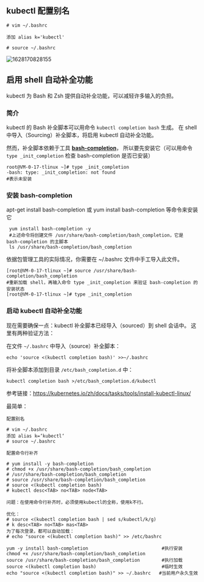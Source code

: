 ##  kubectl  **配置别名** 

```
# vim ~/.bashrc

添加 alias k='kubectl'

# source ~/.bashrc
```

![1628170828155](https://chen1900s-1257020962.cos.ap-chongqing.myqcloud.com/my-blog/image/202305042122318.png)

## 启用 shell 自动补全功能

 kubectl 为 Bash 和 Zsh 提供自动补全功能，可以减轻许多输入的负担。 

### 简介

kubectl 的 Bash 补全脚本可以用命令 `kubectl completion bash` 生成。 在 shell 中导入（Sourcing）补全脚本，将启用 kubectl 自动补全功能。

然而，补全脚本依赖于工具 [**bash-completion**](https://github.com/scop/bash-completion)， 所以要先安装它（可以用命令 `type _init_completion` 检查 bash-completion 是否已安装）

```
root@VM-0-17-tlinux ~]# type _init_completion
-bash: type: _init_completion: not found
#表示未安装
```

### 安装 bash-completion

apt-get install bash-completion 或 yum install bash-completion 等命令来安装它

```
 yum install bash-completion -y
 #上述命令将创建文件 /usr/share/bash-completion/bash_completion，它是 bash-completion 的主脚本
 ls /usr/share/bash-completion/bash_completion
```

依据包管理工具的实际情况，你需要在 ~/.bashrc 文件中手工导入此文件。

```
[root@VM-0-17-tlinux ~]# source /usr/share/bash-completion/bash_completion
#重新加载 shell，再输入命令 type _init_completion 来验证 bash-completion 的安装状态
[root@VM-0-17-tlinux ~]# type _init_completion
```

### 启动 kubectl 自动补全功能

 现在需要确保一点：kubectl 补全脚本已经导入（sourced）到 shell 会话中。 这里有两种验证方法： 

 在文件 `~/.bashrc` 中导入（source）补全脚本： 

```
echo 'source <(kubectl completion bash)' >>~/.bashrc
```

 将补全脚本添加到目录 `/etc/bash_completion.d` 中： 

```
kubectl completion bash >/etc/bash_completion.d/kubectl
```

参考链接：https://kubernetes.io/zh/docs/tasks/tools/install-kubectl-linux/



最简单：

```
配置别名

# vim ~/.bashrc
添加 alias k=‘kubectl‘
# source ~/.bashrc

配置命令行补齐

# yum install -y bash-completion
# chmod +x /usr/share/bash-completion/bash_completion
# /usr/share/bash-completion/bash_completion
# source /usr/share/bash-completion/bash_completion
# source <(kubectl completion bash)
# kubectl desc<TAB> no<TAB> node<TAB>

问题：在使用命令行补齐时，必须使用kubectl的全称，使用k不行。

优化：
# source <(kubectl completion bash | sed s/kubectl/k/g)
# k desc<TAB> no<TAB> mas<TAB>
为了每次登录，都可以自动加载：
# echo "source <(kubectl completion bash)" >> /etc/bashrc

yum -y install bash-completion                           #执行安装
chmod +x /usr/share/bash-completion/bash_completion
source /usr/share/bash-completion/bash_completion        #执行加载
source <(kubectl completion bash)	                     #临时生效
echo "source <(kubectl completion bash)" >> ~/.bashrc	#当前用户永久生效

```

